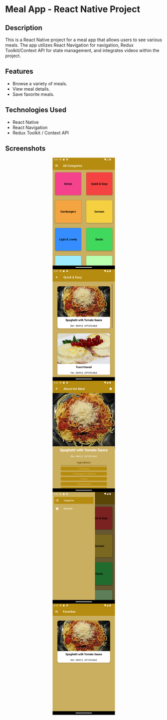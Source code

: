 # Meal App - React Native Project

## Description

This is a React Native project for a meal app that allows users to see various meals. The app utilizes React Navigation for navigation, Redux Toolkit/Context API for state management, and integrates videos within the project.

## Features

- Browse a variety of meals.
- View meal details.
- Save favorite meals.

## Technologies Used

- React Native
- React Navigation
- Redux Toolkit / Context API

## Screenshots

<div style="display: flex; flex-direction: column; align-items: center;">
  <img src="./assets/images/1.png" width="200" alt="Screenshot 1" />
  <img src="./assets/images/2.png" width="200" alt="Screenshot 1" />
  <img src="./assets/images/3.png" width="200" alt="Screenshot 1" />
  <img src="./assets/images/4.png" width="200" alt="Screenshot 1" />
  <img src="./assets/images/5.png" width="200" alt="Screenshot 1" />
</div>


